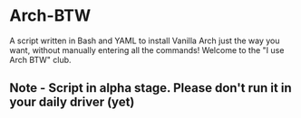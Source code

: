 # Arch-BTW
A script written in Bash and YAML to install Vanilla Arch just the way you want, without manually entering all the commands! Welcome to the "I use Arch BTW" club.

## Note - Script in alpha stage. Please don't run it in your daily driver (yet)